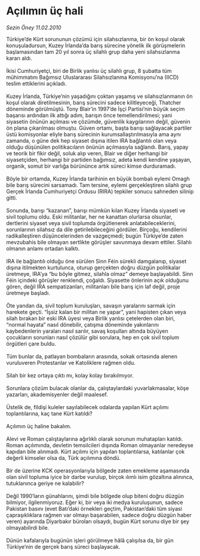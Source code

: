 # Açılımın üç hali

*Sezin Öney 11.02.2010*

<div class="taraf_structure_2col_1zq">
<div class="margen_n">



 <p>Türkiye’de Kürt sorununun çözümü için silahsızlanma, bir ön koşul olarak konuşuladursun, Kuzey İrlanda’da barış sürecine yönelik ilk görüşmelerin başlamasından tam 20 yıl sonra üç silahlı grup daha yeni silahsızlanma kararı aldı. <br/><br/>İkisi Cumhuriyetçi, biri de Birlik yanlısı üç silahlı grup, 8 şubatta tüm mühimmatını Bağımsız Uluslararası Silahsızlanma Komisyonu’na (IICD) teslim ettiklerini açıkladı. <br/><br/>Kuzey İrlanda, Türkiye’nin yaşadığını çoktan yaşamış ve silahsızlanmanın ön koşul olarak diretilmesinin, barış sürecini sadece kilitleyeceği, Thatcher döneminde görülmüştü. Tony Blair’in 1997’de İşçi Partisi’nin büyük seçim başarısı ardından ilk attığı adım, barışın önce temellendirilmesi; yani siyasetin önünün açılması ve çözümde, güvenlik kaygılarının değil, güvenin ön plana çıkarılması olmuştu. Güven ortamı, başta barışı sağlayacak partiler üstü komisyonlar eliyle barış sürecinin kurumsallaştırılmasıyla ama aynı zamanda, o güne dek hep siyaset dışına itilen IRA bağlantılı olan veya olduğu düşünülen politikacıların önünün açılmasıyla sağlandı. Barış, yapay ve teorik bir fikir değil, soluk alıp veren, Blair ve diğer herhangi bir siyasetçiden, herhangi bir partiden bağımsız, adeta kendi kendine yaşayan, organik, somut bir varlığa bürününce artık süreci kimse durduramadı. <br/><br/>Böyle bir ortamda, Kuzey İrlanda tarihinin en büyük bombalı eylemi Omagh bile barış sürecini sarsamadı. Tam tersine, eylemi gerçekleştiren silahlı grup Gerçek İrlanda Cumhuriyetçi Ordusu (RIRA) tepkiler sonucu sahneden silinip gitti. <br/><br/>Sonunda, barışı “kazanan”, barışı mümkün kılan Kuzey İrlanda siyaseti ve sivil toplumu oldu. Eski militanlar, her ne kanattan olurlarsa olsunlar, dertlerini siyaset veya sivil toplumda örgütlenerek anlatabileceklerini, sorunlarının silahsız da dile getirilebileceğini gördüler. Birçoğu, kendilerini radikalleştiren düşüncelerinden de vazgeçmedi; bugün Türkiye’de zaten mevzubahis bile olmayan sertlikte görüşler savunmaya devam ettiler. Silahlı olmanın anlamı ortadan kalktı. <br/><br/>IRA ile bağlantılı olduğu öne sürülen Sinn Féin sürekli damgalanıp, siyaset dışına itilmekten kurtulunca, oturup gerçekten doğru düzgün politikalar üretmeye, IRA’ya “bu böyle gitmez, silahla olmaz” demeye başlayabildi. Sinn Féin içindeki görüşler renklendi, çoğaldı. Siyasette önlerinin açık olduğunu gören, değil IRA sempatizanları, militanları bile barış için laf değil, proje üretmeye başladı. <br/><br/>Öte yandan da, sivil toplum kuruluşları, savaşın yaralarını sarmak için harekete geçti. “İşsiz kalan bir militan ne yapar”, yani hapisten çıkan veya silah bırakan bir eski IRA üyesi veya Birlik yanlısı çetelerden olan biri, “normal hayata” nasıl dönebilir, çatışma döneminde yakınlarını kaybedenlerin yaraları nasıl sarılır, savaş koşulları altında büyüyen çocukların sorunları nasıl çözülür gibi sorulara, hep en çok sivil toplum örgütleri çare buldu. <br/><br/>Tüm bunlar da, patlayan bombaların arasında, sokak ortasında alenen vuruluveren Protestanlar ve Katoliklere rağmen oldu. <br/><br/>Silah bir kez ortaya çıktı mı, kolay kolay bırakılmıyor. <br/><br/>Sorunlara çözüm bulacak olanlar da, çalıştaylardaki yuvarlakmasalar, köşe yazarları, akademisyenler değil maalesef. <br/><br/>Üstelik de, fildişi kuleler sayılabilecek odalarda yapılan Kürt açılımı toplantılarına, kaç tane Kürt katıldı? <br/><br/>Açılımın üç haline bakalım. <br/><br/>Alevi ve Roman çalıştaylarına ağırlıklı olarak sorunun muhatapları katıldı. Roman açılımında, devletin temsilcileri dışında Roman olmayanlar neredeyse kapıdan bile alınmadı. Kürt açılımı için yapılan toplantılarsa, katılanlar çok değerli kimseler olsa da, Türk açılımına döndü. <br/><br/>Bir de üzerine KCK operasyonlarıyla bölgede zaten emekleme aşamasında olan sivil topluma iyice bir darbe vurulup, birçok ılımlı isim gözaltına alınınca, tutuklanınca geriye ne kalabilir? <br/><br/>Değil 1990’ların günahlarını, şimdi bile bölgede olup biteni doğru düzgün bilmiyor, ilgilenmiyoruz. Eğer ki, bir veya iki medya kuruluşunun, sadece Pakistan basını (evet Batı’daki örnekleri geçtim, Pakistan’daki tüm siyasi çapraşıklıklara rağmen var olmayı başarabilen, sadece doğru düzgün haber veren) ayarında Diyarbakır büroları olsaydı, bugün Kürt sorunu diye bir şey olmayabilirdi bile. <br/><br/>Dünün kafalarıyla bugünün işleri görülmeye hâlâ çalışılsa da, bir gün Türkiye’nin de gerçek barış süreci başlayacak.</p>
<br/>
<br/>
<br/>



<br/>


<div id="taraf_not">
</div>

</div>


</div>
